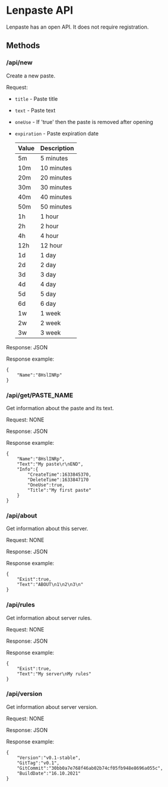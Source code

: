 # Lenpaste API
Lenpaste has an open API. It does not require registration.

## Methods
### /api/new
Create a new paste.

Request:
 - `title` - Paste title
 - `text` - Paste text
 - `oneUse` - If 'true' then the paste is removed after opening
 - `expiration` - Paste expiration date
 
   | Value | Description |
   | ----- | ----------- |
   | 5m    | 5 minutes   |
   | 10m   | 10 minutes  |
   | 20m   | 20 minutes  |
   | 30m   | 30 minutes  |
   | 40m   | 40 minutes  |
   | 50m   | 50 minutes  |
   | 1h    | 1 hour      |
   | 2h    | 2 hour      |
   | 4h    | 4 hour      |
   | 12h   | 12 hour     |
   | 1d    | 1 day       |
   | 2d    | 2 day       |
   | 3d    | 3 day       |
   | 4d    | 4 day       |
   | 5d    | 5 day       |
   | 6d    | 6 day       |
   | 1w    | 1 week      |
   | 2w    | 2 week      |
   | 3w    | 3 week      |

Response: JSON

Response example:
```
{
	"Name":"8HslINRp"
}
```

### /api/get/PASTE_NAME
Get information about the paste and its text.

Request: NONE

Response: JSON

Response example:
```
{
	"Name":"8HslINRp",
	"Text":"My paste\r\nEND",
	"Info":{
		"CreateTime":1633845370,
		"DeleteTime":1633847170
		"OneUse":true,
		"Title":"My first paste"
	}
}
```

### /api/about
Get information about this server.

Request: NONE

Response: JSON

Response example:
```
{
	"Exist":true,
	"Text":"ABOUT\n1\n2\n3\n"
}
```

### /api/rules
Get information about server rules.

Request: NONE

Response: JSON

Response example:
```
{
	"Exist":true,
	"Text":"My server\nMy rules"
}
```

### /api/version
Get information about server version.

Request: NONE

Response: JSON

Response example:
```
{
	"Version":"v0.1-stable",
	"GitTag":"v0.1",
	"GitCommit":"30bb0a7e768f46ab02b74cf05fb948e8696a055c",
	"BuildDate":"16.10.2021"
}
```

